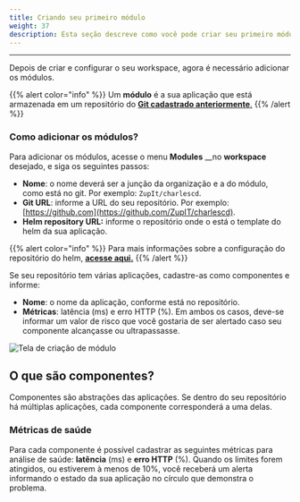 ```yaml
---
title: Criando seu primeiro módulo
weight: 37
description: Esta seção descreve como você pode criar seu primeiro módulo no Charles.
---
```


---

Depois de criar e configurar o seu workspace, agora é necessário adicionar os módulos. 

{{% alert color="info" %}}
Um **módulo** é a sua aplicação que está armazenada em um repositório do [**Git cadastrado anteriormente**.](/docs-charles/pt/primeiros-passos/definindo-um-workspace/credenciais-do-git/)
{{% /alert %}}

### **Como adicionar os módulos?**

Para adicionar os módulos, acesse o menu **Modules** __no **workspace** desejado, e siga os seguintes passos:

* **Nome**: o nome deverá ser a junção da organização e a do módulo, como está no git. Por exemplo: `ZupIt/charlescd`.
* **Git URL**: informe a URL do seu repositório. Por exemplo: [https://github.com](https://github.com/ZupIT/charlescd).
* **Helm repository URL:** informe o repositório onde o está o template do helm da sua aplicação.

{{% alert color="info" %}}
Para mais informações sobre a configuração do repositório do helm, [**acesse aqui.**](/docs-charles/pt/primeiros-passos/criando-seu-primeiro-módulo/configurando-o-chart-template/)
{{% /alert %}}

Se seu repositório tem várias aplicações, cadastre-as como componentes e informe: 

* **Nome**: o nome da aplicação, conforme está no repositório.
* **Métricas**: latência \(ms\) e erro HTTP \(%\). Em ambos os casos, deve-se informar um valor de risco que você gostaria de ser alertado caso seu componente alcançasse ou ultrapassasse.

![Tela de cria&#xE7;&#xE3;o de m&#xF3;dulo](/docs-charles/criac-a-o-de-modulo%20%281%29.png)

## **O que são componentes?**

Componentes são abstrações das aplicações. Se dentro do seu repositório há múltiplas aplicações, cada componente corresponderá a uma delas.

### **Métricas de saúde**

Para cada componente é possível cadastrar as seguintes métricas para análise de saúde: **latência** \(ms\) e **erro HTTP** \(%\). Quando os limites forem atingidos, ou estiverem à menos de 10%, você receberá um alerta informando o estado da sua aplicação no círculo que demonstra o problema.
